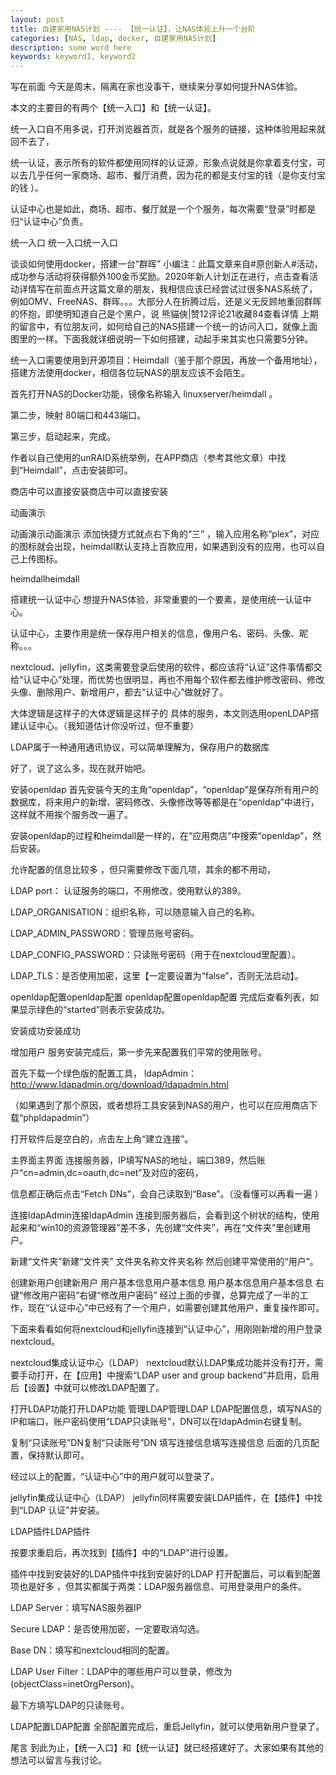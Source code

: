 ```yaml
---
layout: post
title: 自建家用NAS计划 ---- 【统一认证】，让NAS体验上升一个台阶
categories: [NAS, ldap, docker, 自建家用NAS计划]
description: some word here
keywords: keyword1, keyword2
---
```


写在前面
今天是周末，隔离在家也没事干，继续来分享如何提升NAS体验。

本文的主要目的有两个【统一入口】和【统一认证】。

统一入口自不用多说，打开浏览器首页，就是各个服务的链接，这种体验用起来就回不去了，

统一认证，表示所有的软件都使用同样的认证源，形象点说就是你拿着支付宝，可以去几乎任何一家商场、超市、餐厅消费，因为花的都是支付宝的钱（是你支付宝的钱 ）。

认证中心也是如此，商场、超市、餐厅就是一个个服务，每次需要“登录”时都是归“认证中心”负责。



统一入口
统一入口统一入口

谈谈如何使用docker，搭建一台“群晖”
小编注：此篇文章来自#原创新人#活动，成功参与活动将获得额外100金币奖励。2020年新人计划正在进行，点击查看活动详情写在前面点开这篇文章的朋友，我相信应该已经尝试过很多NAS系统了，例如OMV、FreeNAS、群晖。。。大部分人在折腾过后，还是义无反顾地重回群晖的怀抱，即使明知道自己是个黑户，说
熊貓俠|赞12评论21收藏84查看详情
上期的留言中，有位朋友问，如何给自己的NAS搭建一个统一的访问入口，就像上面图里的一样。下面我就详细说明一下如何搭建，动起手来其实也只需要5分钟。

统一入口需要使用到开源项目：Heimdall（鉴于那个原因，再放一个备用地址），搭建方法使用docker，相信各位玩NAS的朋友应该不会陌生。

首先打开NAS的Docker功能，镜像名称输入 linuxserver/heimdall 。

第二步，映射 80端口和443端口。

第三步，启动起来，完成。 



​作者以自己使用的unRAID系统举例，在APP商店（参考其他文章）中找到“Heimdall”，点击安装即可。

商店中可以直接安装商店中可以直接安装


动画演示 

动画演示动画演示
添加快捷方式就点右下角的“三” ，输入应用名称“plex”，对应的图标就会出现，heimdall默认支持上百款应用，如果遇到没有的应用，也可以自己上传图标。

heimdallheimdall


搭建统一认证中心
想提升NAS体验，非常重要的一个要素，是使用统一认证中心。

认证中心，主要作用是统一保存用户相关的信息，像用户名、密码、头像、昵称。。。

nextcloud、jellyfin，这类需要登录后使用的软件，都应该将“认证”这件事情都交给“认证中心”处理，而优势也很明显，再也不用每个软件都去维护修改密码、修改头像、删除用户、新增用户，都去“认证中心”做就好了。

大体逻辑是这样子的大体逻辑是这样子的
具体的服务，本文则选用openLDAP搭建认证中心。（我知道估计你没听过，但不重要） 

LDAP属于一种通用通讯协议，可以简单理解为，保存用户的数据库

好了，说了这么多，现在就开始吧。



安装openldap
首先安装今天的主角“openldap”，“openldap”是保存所有用户的数据库，将来用户的新增、密码修改、头像修改等等都是在“openldap”中进行，这样就不用挨个服务改一遍了。

安装openldap的过程和heimdall是一样的，在“应用商店”中搜索“openldap”，然后安装。

允许配置的信息比较多 ，但只需要修改下面几项，其余的都不用动，

LDAP port： 认证服务的端口，不用修改，使用默认的389。

LDAP_ORGANISATION：组织名称，可以随意输入自己的名称。

LDAP_ADMIN_PASSWORD：管理员账号密码。

LDAP_CONFIG_PASSWORD：只读账号密码（用于在nextcloud里配置）。

LDAP_TLS：是否使用加密，这里【一定要设置为“false”，否则无法启动】。



openldap配置openldap配置
openldap配置openldap配置
完成后查看列表，如果显示绿色的“started”则表示安装成功。 

安装成功安装成功


增加用户
服务安装完成后，第一步先来配置我们平常的使用账号。

首先下载一个绿色版的配置工具， ldapAdmin：http://www.ldapadmin.org/download/ldapadmin.html

（如果遇到了那个原因，或者想将工具安装到NAS的用户，也可以在应用商店下载“phpldapadmin”）



打开软件后是空白的，点击左上角“建立连接”。

主界面主界面
连接服务器，IP填写NAS的地址，端口389，然后账户“cn=admin,dc=oauth,dc=net”及对应的密码，

信息都正确后点击“Fetch DNs”，会自己读取到“Base”。（没看懂可以再看一遍 ）

连接ldapAdmin连接ldapAdmin
 连接到服务器后，会看到这个树状的结构，使用起来和“win10的资源管理器”差不多，先创建“文件夹”，再在“文件夹”里创建用户。

新建“文件夹”新建“文件夹”
文件夹名称文件夹名称
然后创建平常使用的“用户”。

创建新用户创建新用户
用户基本信息用户基本信息
用户基本信息用户基本信息
右键“修改用户密码”右键“修改用户密码”
经过上面的步骤，总算完成了一半的工作，现在“认证中心”中已经有了一个用户，如需要创建其他用户，重复操作即可。

下面来看看如何将nextcloud和jellyfin连接到“认证中心”，用刚刚新增的用户登录nextcloud。



nextcloud集成认证中心（LDAP）
nextcloud默认LDAP集成功能并没有打开，需要手动打开，在【应用】中搜索“LDAP user and group backend”并启用，启用后【设置】中就可以修改LDAP配置了。

打开LDAP功能打开LDAP功能
管理LDAP管理LDAP
LDAP配置信息，填写NAS的IP和端口，账户密码使用“LDAP只读账号”，DN可以在ldapAdmin右键复制。

复制“只读账号”DN复制“只读账号”DN
填写连接信息填写连接信息
后面的几页配置，保持默认即可。




经过以上的配置，“认证中心”中的用户就可以登录了。 




jellyfin集成认证中心（LDAP）
jellyfin同样需要安装LDAP插件，在【插件】中找到“LDAP 认证”并安装。

LDAP插件LDAP插件

按要求重启后，再次找到【插件】中的“LDAP”进行设置。

插件中找到安装好的LDAP插件中找到安装好的LDAP
打开配置后，可以看到配置项也是好多 ，但其实都属于两类：LDAP服务器信息、可用登录用户的条件。

LDAP Server：填写NAS服务器IP

Secure LDAP：是否使用加密，一定要取消勾选。

Base DN：填写和nextcloud相同的配置。

LDAP User Filter：LDAP中的哪些用户可以登录，修改为(objectClass=inetOrgPerson)。

最下方填写LDAP的只读账号。

LDAP配置LDAP配置
 全部配置完成后，重启Jellyfin，就可以使用新用户登录了。


尾言
到此为止，【统一入口】和【统一认证】就已经搭建好了。大家如果有其他的想法可以留言与我讨论。


   